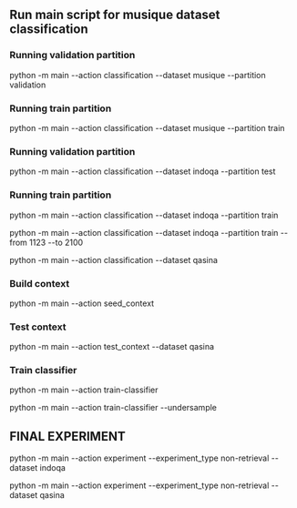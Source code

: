 ﻿## Run main script for musique dataset classification

### Running validation partition

python -m main --action classification --dataset musique --partition validation

### Running train partition

python -m main --action classification --dataset musique --partition train

### Running validation partition

python -m main --action classification --dataset indoqa --partition test

### Running train partition

python -m main --action classification --dataset indoqa --partition train

python -m main --action classification --dataset indoqa --partition train --from 1123 --to 2100

python -m main --action classification --dataset qasina

### Build context

python -m main --action seed_context

### Test context

python -m main --action test_context --dataset qasina

### Train classifier

python -m main --action train-classifier

python -m main --action train-classifier --undersample

## FINAL EXPERIMENT

python -m main --action experiment --experiment_type non-retrieval --dataset indoqa

python -m main --action experiment --experiment_type non-retrieval --dataset qasina